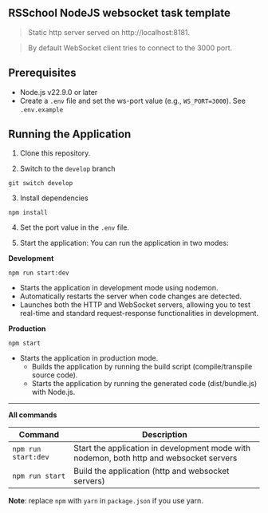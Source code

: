 ## RSSchool NodeJS websocket task template

> Static http server served on http://localhost:8181.

> By default WebSocket client tries to connect to the 3000 port.

## Prerequisites

- Node.js v22.9.0 or later
- Create a `.env` file and set the ws-port value (e.g., `WS_PORT=3000`). See `.env.example`

## Running the Application

1. Clone this repository.

2. Switch to the `develop` branch

```
git switch develop
```

3. Install dependencies

```
npm install
```

4. Set the port value in the `.env` file.

5. Start the application: You can run the application in two modes:

**Development**

```
npm run start:dev
```

- Starts the application in development mode using nodemon.
- Automatically restarts the server when code changes are detected.
- Launches both the HTTP and WebSocket servers, allowing you to test real-time and standard request-response functionalities in development.

**Production**

```
npm start
```

- Starts the application in production mode.
  - Builds the application by running the build script (compile/transpile source code).
  - Starts the application by running the generated code (dist/bundle.js) with Node.js.

---

**All commands**

| Command             | Description                                                                             |
| ------------------- | --------------------------------------------------------------------------------------- |
| `npm run start:dev` | Start the application in development mode with nodemon, both http and websocket servers |
| `npm run start`     | Build the application (http and websocket servers)                                      |

**Note**: replace `npm` with `yarn` in `package.json` if you use yarn.
